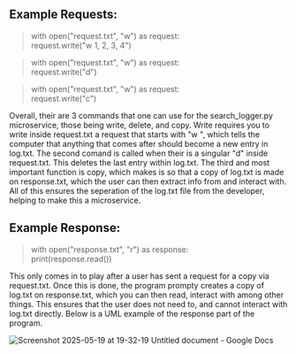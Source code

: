 ## Example Requests:
> with open("request.txt", "w") as request:  
>‎ ‎ ‎ ‎ ‎ request.write("w 1, 2, 3, 4")

> with open("request.txt", "w") as request:  
>     request.write("d")

> with open("request.txt", "w") as request:  
>     request.write("c")

  Overall, their are 3 commands that one can use for the search_logger.py microservice, those being write, delete, and copy. Write requires you to
write inside request.txt a request that starts with "w ", which tells the computer that anything that comes after should become a new entry in log.txt.
The second comand is called when their is a singular "d" inside request.txt. This deletes the last entry within log.txt. The third and most important
function is copy, which makes is so that a copy of log.txt is made on response.txt, which the user can then extract info from and interact with. All of 
this ensures the seperation of the log.txt file from the developer, helping to make this a microservice.


## Example Response:
> with open("response.txt", "r") as response:  
>     print(response.read())

  This only comes in to play after a user has sent a request for a copy via request.txt. Once this is done, the program prompty creates a copy of log.txt
on response.txt, which you can then read, interact with among other things. This ensures that the user does not need to, and cannot interact with log.txt
directly. Below is a UML example of the response part of the program.



![Screenshot 2025-05-19 at 19-32-19 Untitled document - Google Docs](https://github.com/user-attachments/assets/432e68ab-9698-4272-8525-b9e8297bf4cb)
